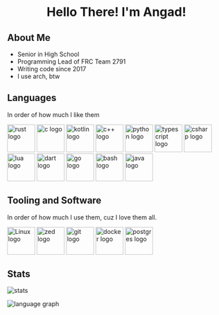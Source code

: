 <h1 align="center">Hello There! I'm Angad!</h1>

## About Me

* Senior in High School
* Programming Lead of FRC Team 2791
* Writing code since 2017
* I use arch, btw

## Languages

In order of how much I like them

<div align="left">
  <img
    src="https://cdn.jsdelivr.net/gh/devicons/devicon/icons/rust/rust-original.svg"
    height=64
    alt="rust logo"
  />
  <img
    src="https://cdn.jsdelivr.net/gh/devicons/devicon/icons/c/c-original.svg"
    height=64
    alt="c logo"  
  />
  <img
    src="https://cdn.jsdelivr.net/gh/devicons/devicon/icons/kotlin/kotlin-original.svg"
    height=64
    alt="kotlin logo"  
  />
  <img
    src="https://cdn.jsdelivr.net/gh/devicons/devicon/icons/cplusplus/cplusplus-original.svg"
    height=64
    alt="c++ logo"  
  />
  <img
    src="https://cdn.jsdelivr.net/gh/devicons/devicon/icons/python/python-original-wordmark.svg"
    height=64
    alt="python logo"  
  />
  <img
    src="https://cdn.jsdelivr.net/gh/devicons/devicon/icons/typescript/typescript-original.svg"
    height=64
    alt="typescript logo"  
  />
  <img
    src="https://cdn.jsdelivr.net/gh/devicons/devicon/icons/csharp/csharp-original.svg"
    height=64
    alt="csharp logo"  
  />
  <img
    src="https://cdn.jsdelivr.net/gh/devicons/devicon/icons/lua/lua-original.svg"
    height=64
    alt="lua logo"  
  />
  <img
    src="https://cdn.jsdelivr.net/gh/devicons/devicon/icons/dart/dart-original.svg"
    height=64
    alt="dart logo"  
  />
  <img
    src="https://cdn.jsdelivr.net/gh/devicons/devicon/icons/go/go-original.svg"
    height=64
    alt="go logo"  
  />
  <img
    src="https://cdn.jsdelivr.net/gh/devicons/devicon/icons/bash/bash-original.svg"
    height=64
    alt="bash logo"  
  />
  <img
    src="https://cdn.jsdelivr.net/gh/devicons/devicon/icons/java/java-original-wordmark.svg"
    height=64
    alt="java logo"  
  />
</div>

## Tooling and Software

In order of how much I use them, cuz I love them all.

<div float="left">
    <img
    src="https://cdn.jsdelivr.net/gh/devicons/devicon/icons/archlinux/archlinux-original.svg"
    height=64
    alt="Linux logo"  
  />
  <img
    src="https://avatars.githubusercontent.com/u/79345384"
    height=64
    alt="zed logo"  
  />
  <img
    src="https://cdn.jsdelivr.net/gh/devicons/devicon/icons/git/git-original-wordmark.svg"
    height=64
    alt="git logo"  
  />
  <img
    src="https://cdn.jsdelivr.net/gh/devicons/devicon/icons/docker/docker-original-wordmark.svg"
    height=64
    alt="docker logo"
  />
  <img
    src="https://cdn.jsdelivr.net/gh/devicons/devicon/icons/postgresql/postgresql-original-wordmark.svg"
    height=64
    alt="postgres logo"
  />
</div>

## Stats

  <img
  src="https://github-readme-stats.vercel.app/api?username=onlycs&show_icons=true&theme=dark&hide_rank=true&include_all_commits=true&custom_title=Angad's+Github+Stats"
  alt="stats"
/>

  <img
  src="https://github-readme-stats.vercel.app/api/top-langs?username=onlycs&locale=en&hide_title=false&layout=donut&card_width=320&langs_count=5&theme=dark"
  alt="language graph"
/>
